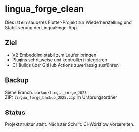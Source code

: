 # lingua_forge_clean

Dies ist ein sauberes Flutter-Projekt zur Wiederherstellung und Stabilisierung der LinguaForge-App.

## Ziel
- V2-Embedding stabil zum Laufen bringen
- Plugins schrittweise und kontrolliert integrieren
- CI-Builds über GitHub Actions zuverlässig ausführen

## Backup
Siehe Branch: `backup/lingua_forge_2025`  
ZIP: `lingua_forge_backup_2025.zip` im Ursprungsordner

## Status
Projektstruktur steht. Nächster Schritt: CI-Workflow vorbereiten.